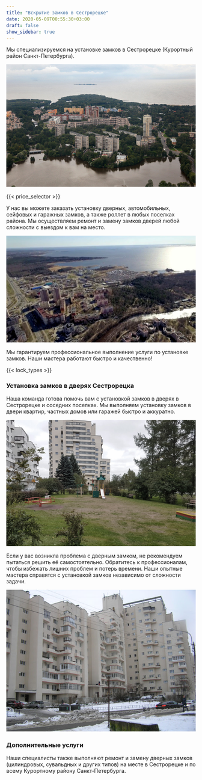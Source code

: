 ```yaml
---
title: "Вскрытие замков в Сестрорецке"
date: 2020-05-09T00:55:30+03:00
draft: false
show_sidebar: true
---
```


Мы специализируемся на установке замков в Сестрорецке (Курортный район Санкт-Петербурга).

![Установка замков в Сестрорецке](Sestroretsk1.jpg)

{{< price_selector >}}

У нас вы можете заказать установку дверных, автомобильных, сейфовых и гаражных замков, а также роллет в любых поселках района. Мы осуществляем ремонт и замену замков дверей любой сложности с выездом к вам на место.

![Установка замков в Сестрорецке](Sestroretsk2.jpg)

Мы гарантируем профессиональное выполнение услуги по установке замков. Наши мастера работают быстро и качественно!

{{< lock_types >}}

### Установка замков в дверях Сестрорецка

Наша команда готова помочь вам с установкой замков в дверях в Сестрорецке и соседних поселках. Мы выполняем установку замков в двери квартир, частных домов или гаражей быстро и аккуратно.

![Установка замков в Сестрорецке](Sestroretsk3.jpg)

Если у вас возникла проблема с дверным замком, не рекомендуем пытаться решить её самостоятельно. Обратитесь к профессионалам, чтобы избежать лишних проблем и потерь времени. Наши опытные мастера справятся с установкой замков независимо от сложности задачи.

![Установка замков в Сестрорецке](Sestroretsk4.jpg)

### Дополнительные услуги

Наши специалисты также выполняют ремонт и замену дверных замков (цилиндровых, сувальдных и других типов) на месте в Сестрорецке и по всему Курортному району Санкт-Петербурга.